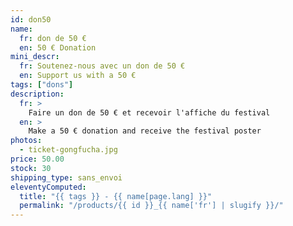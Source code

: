 ```yaml
---
id: don50
name:
  fr: don de 50 €
  en: 50 € Donation
mini_descr:
  fr: Soutenez-nous avec un don de 50 €
  en: Support us with a 50 €
tags: ["dons"]
description:
  fr: >
    Faire un don de 50 € et recevoir l'affiche du festival
  en: >
    Make a 50 € donation and receive the festival poster
photos:
  - ticket-gongfucha.jpg
price: 50.00
stock: 30
shipping_type: sans_envoi
eleventyComputed:
  title: "{{ tags }} - {{ name[page.lang] }}"
  permalink: "/products/{{ id }}_{{ name['fr'] | slugify }}/"
---
```

